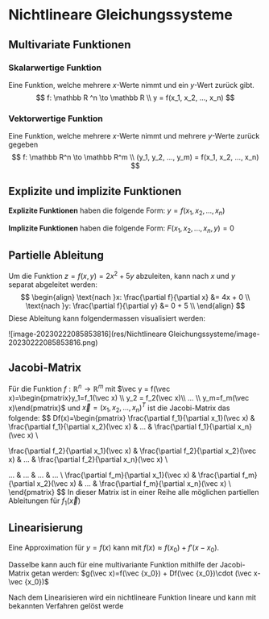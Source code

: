 # Nichtlineare Gleichungssysteme

## Multivariate Funktionen

### Skalarwertige Funktion

Eine Funktion, welche mehrere $x$-Werte nimmt und ein $y$-Wert zurück gibt.
$$
f:  \mathbb R ^n \to \mathbb R \\
y = f(x_1, x_2, ..., x_n)
$$

### Vektorwertige Funktion

Eine Funktion, welche mehrere $x$-Werte nimmt und mehrere $y$-Werte zurück gegeben
$$
f: \mathbb R^n \to \mathbb R^m \\
(y_1, y_2, ..., y_m) = f(x_1, x_2, ..., x_n)
$$

## Explizite und implizite Funktionen

**Explizite Funktionen** haben die folgende Form: $y=f(x_1, x_2, ..., x_n)$

**Implizite Funktionen** haben die folgende Form: $F(x_1, x_2, ..., x_n, y)=0$

## Partielle Ableitung

Um die Funktion $z=f(x, y) = 2x^2 + 5 y$ abzuleiten, kann nach $x$ und $y$ separat abgeleitet werden:
$$
\begin{align}
\text{nach }x: \frac{\partial f}{\partial x} &= 4x + 0 \\
\text{nach }y: \frac{\partial f}{\partial y} &= 0 + 5 \\
\end{align}
$$
Diese Ableitung kann folgendermassen visualisiert werden:

![image-20230222085853816](res/Nichtlineare Gleichungssysteme/image-20230222085853816.png)

## Jacobi-Matrix

Für die Funktion $f: \mathbb R^n \to \mathbb R^m$ mit $\vec y = f(\vec x)=\begin{pmatrix}y_1=f_1(\vec x) \\ y_2 = f_2(\vec x)\\ ... \\ y_m=f_m(\vec x)\end{pmatrix}$ und $\vec x = (x_1, x_2, ..., x_n)^T$ ist die Jacobi-Matrix das folgende:
$$
Df(x)=\begin{pmatrix}
\frac{\partial f_1}{\partial x_1}(\vec x) & \frac{\partial f_1}{\partial x_2}(\vec x) & ... & \frac{\partial f_1}{\partial x_n}(\vec x) \\

\frac{\partial f_2}{\partial x_1}(\vec x) & \frac{\partial f_2}{\partial x_2}(\vec x) & ... & \frac{\partial f_2}{\partial x_n}(\vec x) \\

... & ... & ... & ... \\
\frac{\partial f_m}{\partial x_1}(\vec x) & \frac{\partial f_m}{\partial x_2}(\vec x) & ... & \frac{\partial f_m}{\partial x_n}(\vec x) \\
\end{pmatrix}
$$
In dieser Matrix ist in einer Reihe alle möglichen partiellen Ableitungen für $f_1(\vec x)$

## Linearisierung

Eine Approximation für $y=f(x)$ kann mit $f(x)\approx f(x_0) + f'(x-x_0)$.

Dasselbe kann auch für eine multivariante Funktion mithilfe der Jacobi-Matrix getan werden: $g(\vec x)=f(\vec {x_0}) + Df(\vec {x_0})\cdot (\vec x-\vec {x_0})$

Nach dem Linearisieren wird ein nichtlineare Funktion lineare und kann mit bekannten Verfahren gelöst werde